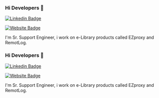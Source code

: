 ### Hi Developers 👋


[![Linkedin Badge](https://img.shields.io/badge/-Bharath-blue?style=flat-square&logo=Linkedin&logoColor=white&link=https://www.linkedin.com/in/bharath-kumar-8a274136//)](https://www.linkedin.com/in/bharath-kumar-8a274136//)

[![Website Badge](https://img.shields.io/badge/StackOverflow-Bharath-yellow)](https://stackoverflow.com/users/16664039/bharath-kumar-s?tab=profile)

I'm
Sr. Support Engineer, i work on e-Library products called EZproxy and RemotLog.






<!--
**Aakashdeveloper/Aakashdeveloper** is a ✨ _special_ ✨ repository because its `README.md` (this file) appears on your GitHub profile.

Here are some ideas to get you started:

- 🔭 I’m currently working on ...
- 🌱 I’m currently learning ...
- 👯 I’m looking to collaborate on ...
- 🤔 I’m looking for help with ...
- 💬 Ask me about ...
- 📫 How to reach me: ...
- 😄 Pronouns: ...
- ⚡ Fun fact: .....

-->
### Hi Developers 👋


[![Linkedin Badge](https://img.shields.io/badge/-Bharath-blue?style=flat-square&logo=Linkedin&logoColor=white&link=https://www.linkedin.com/in/bharath-kumar-8a274136//)](https://www.linkedin.com/in/bharath-kumar-8a274136//)

[![Website Badge](https://img.shields.io/badge/StackOverflow-Bharath-yellow)](https://stackoverflow.com/users/16664039/bharath-kumar-s?tab=profile)

I'm
Sr. Support Engineer, i work on e-Library products called EZproxy and RemotLog.






<!--
**Aakashdeveloper/Aakashdeveloper** is a ✨ _special_ ✨ repository because its `README.md` (this file) appears on your GitHub profile.

Here are some ideas to get you started:

- 🔭 I’m currently working on ...
- 🌱 I’m currently learning ...
- 👯 I’m looking to collaborate on ...
- 🤔 I’m looking for help with ...
- 💬 Ask me about ...
- 📫 How to reach me: ...
- 😄 Pronouns: ...
- ⚡ Fun fact: .....

-->
